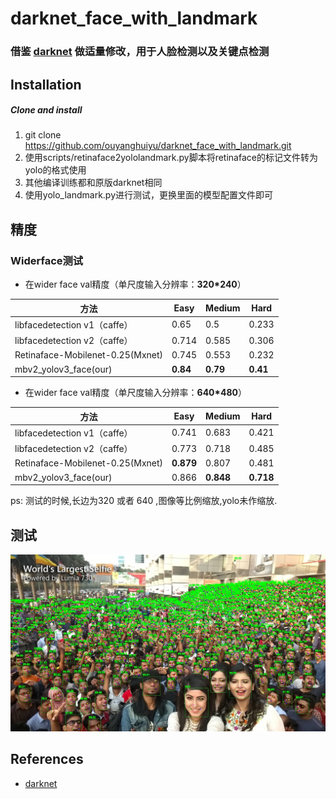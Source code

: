 # darknet_face_with_landmark
### 借鉴 [darknet](https://github.com/AlexeyAB/darknet) 做适量修改，用于人脸检测以及关键点检测


## Installation
##### Clone and install
1. git clone https://github.com/ouyanghuiyu/darknet_face_with_landmark.git
2. 使用scripts/retinaface2yololandmark.py脚本将retinaface的标记文件转为yolo的格式使用
3. 其他编译训练都和原版darknet相同
4. 使用yolo_landmark.py进行测试，更换里面的模型配置文件即可


## 精度
### Widerface测试

 - 在wider face val精度（单尺度输入分辨率：**320*240**）
 
 方法|Easy|Medium|Hard
------|--------|----------|--------
libfacedetection v1（caffe）|0.65 |0.5       |0.233
libfacedetection v2（caffe）|0.714 |0.585       |0.306
Retinaface-Mobilenet-0.25(Mxnet)  |0.745|0.553|0.232
mbv2_yolov3_face(our)  |**0.84**|**0.79**|**0.41**
- 在wider face val精度（单尺度输入分辨率：**640*480**） 

方法|Easy|Medium|Hard 
------|--------|----------|--------
libfacedetection v1（caffe）|0.741 |0.683       |0.421
libfacedetection v2（caffe）|0.773 |0.718       |0.485
Retinaface-Mobilenet-0.25(Mxnet)  |**0.879**|0.807|0.481
mbv2_yolov3_face(our)  |0.866|**0.848**|**0.718**

ps: 测试的时候,长边为320 或者 640 ,图像等比例缩放,yolo未作缩放.

## 测试
<p align="center"><img src="test_imgs/output/selfie.jpg"\></p>







## References
- [darknet](https://github.com/AlexeyAB/darknet)
